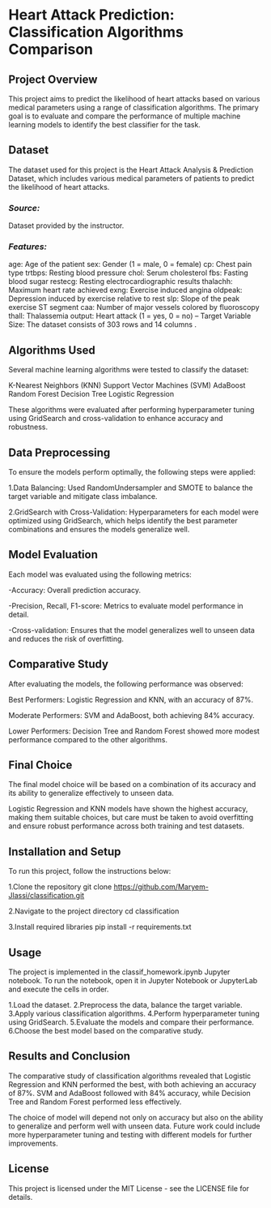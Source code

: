 # Heart Attack Prediction: Classification Algorithms Comparison
## Project Overview
This project aims to predict the likelihood of heart attacks based on various medical parameters using a range of classification algorithms. The primary goal is to evaluate and compare the performance of multiple machine learning models to identify the best classifier for the task.

## Dataset
The dataset used for this project is the Heart Attack Analysis & Prediction Dataset, which includes various medical parameters of patients to predict the likelihood of heart attacks.

### *Source:* 
Dataset provided by the instructor.
### *Features:*
age: Age of the patient
sex: Gender (1 = male, 0 = female)
cp: Chest pain type
trtbps: Resting blood pressure
chol: Serum cholesterol
fbs: Fasting blood sugar
restecg: Resting electrocardiographic results
thalachh: Maximum heart rate achieved
exng: Exercise induced angina
oldpeak: Depression induced by exercise relative to rest
slp: Slope of the peak exercise ST segment
caa: Number of major vessels colored by fluoroscopy
thall: Thalassemia
output: Heart attack (1 = yes, 0 = no) – Target Variable
Size: The dataset consists of 303 rows and 14 columns .

## Algorithms Used
Several machine learning algorithms were tested to classify the dataset:

K-Nearest Neighbors (KNN)
Support Vector Machines (SVM)
AdaBoost
Random Forest
Decision Tree
Logistic Regression

These algorithms were evaluated after performing hyperparameter tuning using GridSearch and cross-validation to enhance accuracy and robustness.

## Data Preprocessing
To ensure the models perform optimally, the following steps were applied:

1.Data Balancing: Used RandomUndersampler and SMOTE to balance the target variable and mitigate class imbalance.

2.GridSearch with Cross-Validation: Hyperparameters for each model were optimized using GridSearch, which helps identify the best parameter combinations and ensures the models generalize well.

## Model Evaluation
Each model was evaluated using the following metrics:

-Accuracy: Overall prediction accuracy.

-Precision, Recall, F1-score: Metrics to evaluate model performance in detail.

-Cross-validation: Ensures that the model generalizes well to unseen data and reduces the risk of overfitting.

## Comparative Study
After evaluating the models, the following performance was observed:

Best Performers: Logistic Regression and KNN, with an accuracy of 87%.

Moderate Performers: SVM and AdaBoost, both achieving 84% accuracy.

Lower Performers: Decision Tree and Random Forest showed more modest performance compared to the other algorithms.

## Final Choice
The final model choice will be based on a combination of its accuracy and its ability to generalize effectively to unseen data.

Logistic Regression and KNN models have shown the highest accuracy, making them suitable choices, but care must be taken to avoid overfitting and ensure robust performance across both training and test datasets.

## Installation and Setup
To run this project, follow the instructions below:

1.Clone the repository
git clone https://github.com/Maryem-Jlassi/classification.git

2.Navigate to the project directory
cd classification

3.Install required libraries
pip install -r requirements.txt

## Usage
The project is implemented in the classif_homework.ipynb Jupyter notebook. To run the notebook, open it in Jupyter Notebook or JupyterLab and execute the cells in order.

1.Load the dataset.
2.Preprocess the data, balance the target variable.
3.Apply various classification algorithms.
4.Perform hyperparameter tuning using GridSearch.
5.Evaluate the models and compare their performance.
6.Choose the best model based on the comparative study.

## Results and Conclusion
The comparative study of classification algorithms revealed that Logistic Regression and KNN performed the best, with both achieving an accuracy of 87%. SVM and AdaBoost followed with 84% accuracy, while Decision Tree and Random Forest performed less effectively.

The choice of model will depend not only on accuracy but also on the ability to generalize and perform well with unseen data. Future work could include more hyperparameter tuning and testing with different models for further improvements.

## License
This project is licensed under the MIT License - see the LICENSE file for details.
